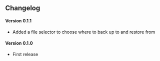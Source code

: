 ## Changelog

#### Version 0.1.1
 * Added a file selector to choose where to back up to and restore from

#### Version 0.1.0
 * First release
